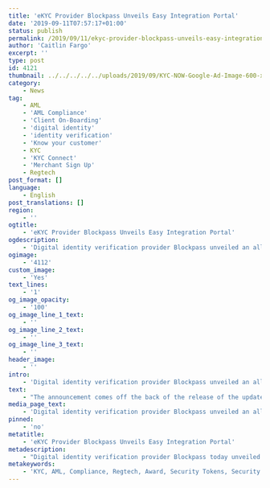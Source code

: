 ```yaml
---
title: 'eKYC Provider Blockpass Unveils Easy Integration Portal'
date: '2019-09-11T07:57:17+01:00'
status: publish
permalink: /2019/09/11/ekyc-provider-blockpass-unveils-easy-integration-portal
author: 'Caitlin Fargo'
excerpt: ''
type: post
id: 4121
thumbnail: ../../../../../uploads/2019/09/KYC-NOW-Google-Ad-Image-600-x-600-x2-150x150.jpg
category:
    - News
tag:
    - AML
    - 'AML Compliance'
    - 'Client On-Boarding'
    - 'digital identity'
    - 'identity verification'
    - 'Know your customer'
    - KYC
    - 'KYC Connect'
    - 'Merchant Sign Up'
    - Regtech
post_format: []
language:
    - English
post_translations: []
region:
    - ''
ogtitle:
    - 'eKYC Provider Blockpass Unveils Easy Integration Portal'
ogdescription:
    - 'Digital identity verification provider Blockpass unveiled an all new easy integration portal today. The new portal will allow merchants and services to easily set up an account and integrate the Blockpass KYC Connect solution to any platform.'
ogimage:
    - '4112'
custom_image:
    - 'Yes'
text_lines:
    - '1'
og_image_opacity:
    - '100'
og_image_line_1_text:
    - ''
og_image_line_2_text:
    - ''
og_image_line_3_text:
    - ''
header_image:
    - ''
intro:
    - 'Digital identity verification provider Blockpass unveiled an all new easy integration portal today. The new portal will allow merchants and services to easily set up an account and integrate the Blockpass KYC Connect solution to any platform.'
text:
    - "The announcement comes off the back of the release of the updated Blockpass App UI, Merchant Dashboard and <a href=\"https://developer.blockpass.org/blockpass_developer/\">Developer Portal</a>. This latest development brings together the three core pillars of the Blockpass infrastructure, streamlining product integration and making the product totally accessible to anyone in the need for KYC services.\r\n\r\n<span style=\"font-weight: 400;\">Blockpass CEO <a href=\"https://www.linkedin.com/in/adamvaziri?originalSubdomain=hk\">Adam Vaziri</a> stated: “Our developers are working constantly to develop innovative and simple solutions that benefit anyone in any regulated industry. The new online integration portal is another example of just that - a solution that breaks the barriers of traditional enterprise software solutions, making eKYC that much more accessible to business owners and compliance officers.”</span><b>\_</b>\r\n\r\n<b>KYC Connect Integration, Simplified\r\n</b><span style=\"font-weight: 400;\">Through the new online portal, any merchant or service can set up and integrate the Blockpass <a href=\"https://www.blockpass.org/kyc/\">KYC Connect</a> solution into existing platforms and processes. The Developer Portal allows for a complete self-service solution, while automatically generating the required widgets for user onboarding. Once installed, the intuitive Merchant Dashboard allows for operators to get started immediately. In less than a day, any business can get started and have a fully compliant KYC operation, for less than 5EUR per user.\_</span>\r\n\r\n<span style=\"font-weight: 400;\">Blockpass has announced a number of revelations in recent months, including new partnerships with GlenBit, Polymath and ComplyAdvantage. Blockpass also recently revived the Blockpass Quiz due to high demand! <a href=\"http://blockpass.org/quiz\">Blockpass Quiz Round</a> 2 will run until 25 September.\_\_</span>"
media_page_text:
    - 'Digital identity verification provider Blockpass unveiled an all new easy integration portal today. The new portal will allow merchants and services to easily set up an account and integrate the Blockpass KYC Connect solution to any platform.'
pinned:
    - 'no'
metatitle:
    - 'eKYC Provider Blockpass Unveils Easy Integration Portal'
metadescription:
    - "Digital identity verification provider Blockpass today unveiled an all new easy integration portal. The new portal will allow merchants and services to easily set up an account and integrate the Blockpass KYC Connect solution to any platform. The announcement comes off the back of the release of the updated Blockpass App UI, Merchant Dashboard and Developer Portal. This latest development brings together the three core pillars of the Blockpass infrastructure, streamlining product integration and making the product totally accessible to anyone in the need for KYC services.\_"
metakeywords:
    - 'KYC, AML, Compliance, Regtech, Award, Security Tokens, Security Tokens Realised, AML Compliance, STO, fundraising'
---
```

<!DOCTYPE html PUBLIC "-//W3C//DTD HTML 4.0 Transitional//EN" "http://www.w3.org/TR/REC-html40/loose.dtd">
<?xml encoding="UTF-8">

